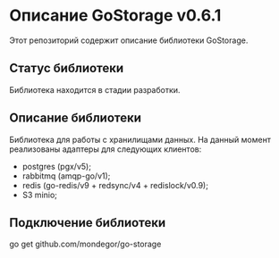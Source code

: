# Описание GoStorage v0.6.1
Этот репозиторий содержит описание библиотеки GoStorage.

## Статус библиотеки
Библиотека находится в стадии разработки.

## Описание библиотеки
Библиотека для работы с хранилищами данных.
На данный момент реализованы адаптеры для следующих клиентов:
- postgres (pgx/v5);
- rabbitmq (amqp-go/v1);
- redis (go-redis/v9 + redsync/v4 + redislock/v0.9);
- S3 minio;

## Подключение библиотеки
go get github.com/mondegor/go-storage